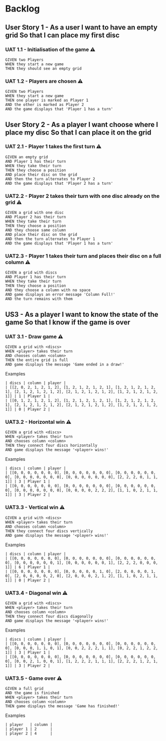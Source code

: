 # Backlog

## User Story 1 - As a user I want to have an empty grid So that I can place my first disc

### UAT 1.1 - Initialisation of the game ⚠

```
GIVEN two Players
WHEN they start a new game
THEN they should see an empty grid
```

### UAT 1.2 - Players are chosen ⚠

```
GIVEN two Players
WHEN they start a new game
THEN one player is marked as Player 1
AND the other is marked as Player 2
AND the game displays that 'Player 1 has a turn'
```

## User Story 2 - As a player I want choose where I place my disc So that I can place it on the grid

### UAT 2.1 - Player 1 takes the first turn ⚠

```
GIVEN an empty grid
AND Player 1 has their turn
WHEN they take their turn
THEN they choose a position
AND place their disc on the grid
AND then the turn alternates to Player 2
AND the game displays that 'Player 2 has a turn'
```

### UAT2.2 - Player 2 takes their turn with one disc already on the grid ⚠

```
GIVEN a grid with one disc
AND Player 2 has their turn
WHEN they take their turn
THEN they choose a position
AND they choose same column
AND place their disc on the grid
AND then the turn alternates to Player 1
AND the game displays that 'Player 1 has a turn'
```

### UAT2.3 - Player 1 takes their turn and places their disc on a full column ⚠

```
GIVEN a grid with discs
AND Player 1 has their turn
WHEN they take their turn
THEN they choose a position
AND they choose a column with no space
AND game displays an error message 'Column Full!'
AND the turn remains with them
```

## US3 - As a player I want to know the state of the game So that I know if the game is over

### UAT 3.1 - Draw game ⚠

```
GIVEN a grid with <discs>
WHEN <player> takes their turn
AND chooses column <column>
THEN the entire grid is full
AND game displays the message 'Game ended in a draw!'
```

Examples

```
| discs | column | player |
| [[2, 0, 2, 1, 2, 1, 2], [1, 2, 1, 2, 1, 2, 1], [1, 2, 1, 2, 1, 2, 1], [2, 1, 2, 1, 2, 1, 2], [2, 1, 2, 1, 2, 1, 2], [1, 2, 1, 2, 1, 2, 1]] | 1 | Player 1 |
| [[0, 1, 2, 1, 2, 1, 2], [1, 2, 1, 2, 1, 2, 1], [1, 2, 1, 2, 1, 2, 1], [2, 1, 2, 1, 2, 1, 2], [2, 1, 2, 1, 2, 1, 2], [1, 2, 1, 2, 1, 2, 1]] | 0 | Player 2 |
```

### UAT3.2 - Horizontal win ⚠

```
GIVEN a grid with <discs>
WHEN <player> takes their turn
AND chooses column <column>
THEN they connect four discs horizontally
AND game displays the message '<player> wins!'
```

Examples

```
| discs | column | player |
| [[0, 0, 0, 0, 0, 0, 0], [0, 0, 0, 0, 0, 0, 0], [0, 0, 0, 0, 0, 0, 0], [0, 0, 0, 0, 0, 0, 0], [0, 0, 0, 0, 0, 0, 0], [2, 2, 2, 0, 1, 1, 1]] | 3 | Player 1 |
| [[0, 0, 0, 0, 0, 0, 0], [0, 0, 0, 0, 0, 0, 0], [0, 0, 0, 0, 0, 0, 0], [0, 0, 0, 0, 0, 0, 0], [0, 0, 0, 0, 2, 2, 2], [1, 1, 0, 2, 1, 1, 1]] | 3 | Player 2 |
```

### UAT3.3 - Vertical win ⚠

```
GIVEN a grid with <discs>
WHEN <player> takes their turn
AND chooses column <column>
THEN they connect four discs vertically
AND game displays the message '<player> wins!'
```

Examples

```
| discs | column | player |
| [[0, 0, 0, 0, 0, 0, 0], [0, 0, 0, 0, 0, 0, 0], [0, 0, 0, 0, 0, 0, 0], [0, 0, 0, 0, 0, 0, 1], [0, 0, 0, 0, 0, 0, 1], [2, 2, 2, 0, 0, 0, 1]] | 6 | Player 1 |
| [[0, 0, 0, 0, 0, 0, 0], [0, 0, 0, 0, 0, 1, 0], [2, 0, 0, 0, 0, 1, 0], [2, 0, 0, 0, 0, 2, 0], [2, 0, 0, 0, 2, 1, 2], [1, 1, 0, 2, 1, 1, 1]] | 0 | Player 2 |
```

### UAT3.4 - Diagonal win ⚠

```
GIVEN a grid with <discs>
WHEN <player> takes their turn
AND chooses column <column>
THEN they connect four discs diagonally
AND game displays the message '<player> wins!'
```

Examples

```
| discs | column | player |
| [[0, 0, 0, 0, 0, 0, 0], [0, 0, 0, 0, 0, 0, 0], [0, 0, 0, 0, 0, 0, 0], [0, 0, 0, 1, 1, 0, 1], [0, 0, 2, 2, 2, 1, 1], [0, 2, 2, 1, 2, 2, 1]] | 3 | Player 1 |
| [[0, 0, 0, 0, 0, 0, 0], [0, 0, 0, 0, 0, 0, 0], [0, 0, 0, 0, 0, 0, 0], [0, 0, 2, 1, 0, 0, 1], [1, 2, 2, 2, 1, 1, 1], [2, 2, 2, 1, 2, 1, 1]] | 3 | Player 2 |
```

### UAT3.5 - Game over ⚠

```
GIVEN a full grid
AND the game is finished
WHEN <player> takes their turn
AND chooses column <column>
THEN game displays the message 'Game has finished!'
```

Examples

```
| player   | column |
| player 1 | 2      |
| player 2 | 4      |
```
